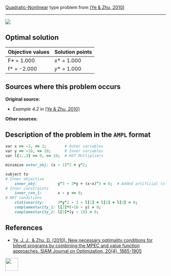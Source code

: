 [Quadratic-Nonlinear](/test-problems/QP-NLP-problems) type problem from [(Ye & Zhu, 2010)][Ye & Zhu, 2010]

---

![](https://github.com/basblsolver/test-problems/wiki/images/yz_2010_01_eq.jpg)

## Optimal solution

Objective values   | Solution points         |
------------------ | ----------------------- |
F* = 1.000         | _x_* = 1.000            |
f* = -2.000        | _y_* = 1.000            |


## Sources where this problem occurs

__Original source:__

 - _Example 4.2_ in [(Ye & Zhu, 2010)][Ye & Zhu, 2010]

__Other sources:__

## Description of the problem in the `AMPL` format

```ruby
var x >= -3, <= 2;        # Outer variables
var y >= -10, <= 10;      # Inner variables
var l{1..3} >= 0, <= 10;  # KKT Multipliers

minimize outer_obj: (x - 1)^2 + y^2;

subject to
# Inner objective
    inner_obj:         y^3 - 3*y + (x-x)^3 = 0;  # Added artificial (x-x)^3
# Inner constraints
    inner_con_1:       x - y <= 0;
# KKT conditions
    stationarity:      3*y^2 - 3 - l[1] + l[2] + l[3] = 0;
    complementarity_1: l[2]*(-10 - y) = 0;
    complementarity_2: l[3]*(y - 10) = 0;
```

##  References

 - [Ye, J. J., & Zhu, D. (2010). New necessary optimality conditions for bilevel programs by combining the MPEC and value function approaches. SIAM Journal on Optimization, 20(4), 1885-1905](https://doi.org/10.1137/080725088)

[<img src="http://www.interupgrade.com/images/pfeil-backbutton.png" width="40" height="40">](/test-problems/QP-NLP-problems "Back to summary of QP-NLP type problems")

[Ye & Zhu, 2010]: https://doi.org/10.1137/080725088
